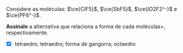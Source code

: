 Considere as moléculas: $\ce{ClF5}$, $\ce{SbF5}$, $\ce{IO2F2^-}$ e $\ce{PF6^-}$.

**Assinale** a alternativa que relaciona a forma de cada moléculas=, respectivamente.

- [x] tetraedro; tetraedro; forma de gangorra; octaedro

